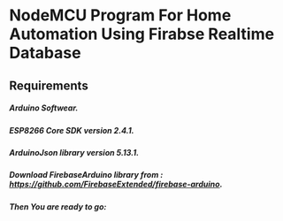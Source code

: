 # NodeMCU Program For Home Automation Using Firabse Realtime Database

## Requirements

##### Arduino Softwear.

##### ESP8266 Core SDK version 2.4.1.

##### ArduinoJson library version 5.13.1.

##### Download FirebaseArduino library from : https://github.com/FirebaseExtended/firebase-arduino.

##### Then You are ready to go:

